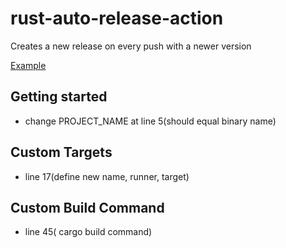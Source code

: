 # rust-auto-release-action
Creates a new release on every push with a newer version

[Example](https://github.com/frederik-uni/rust-update)

## Getting started
- change PROJECT_NAME at line 5(should equal binary name)
  
## Custom Targets
- line 17(define new name, runner, target)

## Custom Build Command
- line 45( cargo build command)
